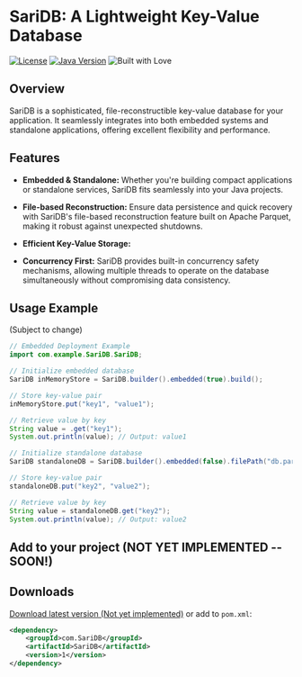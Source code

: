 # SariDB: A Lightweight Key-Value Database

[![License](https://img.shields.io/badge/License-Apache%202.0-blue.svg)](LICENSE)
[![Java Version](https://img.shields.io/badge/Java%20Version-JDK%2021%2B-blue.svg)](https://www.oracle.com/java/technologies/javase-downloads.html)
![Built with Love](https://img.shields.io/badge/Built%20with%20♥️-fdb0c0)

## Overview

SariDB is a sophisticated, file-reconstructible key-value database for your application. It seamlessly integrates into both embedded systems and standalone applications, offering excellent flexibility and performance.

## Features

- **Embedded & Standalone:** Whether you're building compact applications or standalone services, SariDB fits seamlessly into your Java projects.

- **File-based Reconstruction:** Ensure data persistence and quick recovery with SariDB's file-based reconstruction feature built on Apache Parquet, making it robust against unexpected shutdowns.

- **Efficient Key-Value Storage:** 

- **Concurrency First:** SariDB provides built-in concurrency safety mechanisms, allowing multiple threads to operate on the database simultaneously without compromising data consistency.

## Usage Example
(Subject to change)

```java
// Embedded Deployment Example
import com.example.SariDB.SariDB;

// Initialize embedded database
SariDB inMemoryStore = SariDB.builder().embedded(true).build();

// Store key-value pair
inMemoryStore.put("key1", "value1");

// Retrieve value by key
String value = .get("key1");
System.out.println(value); // Output: value1

// Initialize standalone database
SariDB standaloneDB = SariDB.builder().embedded(false).filePath("db.parquet").build();

// Store key-value pair
standaloneDB.put("key2", "value2");

// Retrieve value by key
String value = standaloneDB.get("key2");
System.out.println(value); // Output: value2
```


## Add to your project (NOT YET IMPLEMENTED -- SOON!)
## Downloads

[Download latest version (Not yet implemented)](https://google.com) or add to `pom.xml`:

```XML
<dependency>
    <groupId>com.SariDB</groupId>
    <artifactId>SariDB</artifactId>
    <version>1</version>
</dependency>
```
